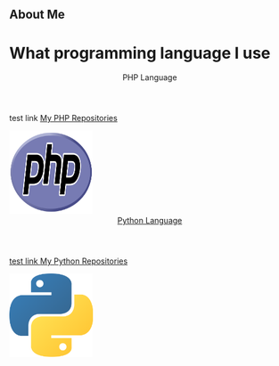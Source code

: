 ## About Me

# What programming language I use

<DOCTYPE html>
<html>
  <header>
    <header style="text-align:center">PHP Language</header>
  </header>
  <body>
    <p>test link <a href="https://github.com/ZayDepths">My PHP Repositories</p>
    <img src="images/languages/php.png", alt="php_logo", width="150", height="150">
  </body>

  <header>
    <header style="text-align:center">Python Language</header>
  </header>
  <body>
    <p>test link <a href="https://github.com/ZayDepths">My Python Repositories</p>
    <img src="images/languages/python.png", alt="python_logo", width="150", height="150">
  </body>
</html>
